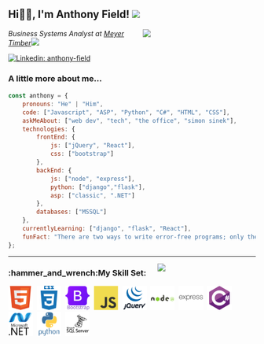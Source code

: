 <h2>Hi👋🏻, I'm Anthony Field! <img src="https://media.giphy.com/media/xRJinOH44eOd2/giphy.gif" width="40"></h2>
<img align='right' src="https://media.giphy.com/media/M9gbBd9nbDrOTu1Mqx/giphy.gif" width="230">
<p><em>Business Systems Analyst at <a href="https://meyertimber.com.au/">Meyer Timber</a><img src="https://media.giphy.com/media/WUlplcMpOCEmTGBtBW/giphy.gif" width="30"> 
</em></p>

[![Linkedin: anthony-field](https://img.shields.io/badge/-anthony-blue?style=flat-square&logo=Linkedin&logoColor=white&link=https://www.linkedin.com/in/anthony-field-549b5536/)](https://www.linkedin.com/in/anthony-field-549b5536/)

###  A little more about me...  

```javascript
const anthony = {
    pronouns: "He" | "Him",
    code: ["Javascript", "ASP", "Python", "C#", "HTML", "CSS"],
    askMeAbout: ["web dev", "tech", "the office", "simon sinek"],
    technologies: {
        frontEnd: {
            js: ["jQuery", "React"],
            css: ["bootstrap"]
        },
        backEnd: {
            js: ["node", "express"],
            python: ["django","flask"],
            asp: ["classic", ".NET"]
        },
        databases: ["MSSQL"]
    },
    currentlyLearning: ["django", "flask", "React"],
    funFact: "There are two ways to write error-free programs; only the third one works"
};
```

<hr>
<img align='right' src="https://media.giphy.com/media/USV0ym3bVWQJJmNu3N/giphy.gif" width="200">
<h3>:hammer_and_wrench:My Skill Set:</h3>
<div>
  <img src="https://github.com/devicons/devicon/blob/master/icons/html5/html5-original.svg" title="HTML5" alt="HTML" width="50" height="50"/>&nbsp;
  <img src="https://github.com/devicons/devicon/blob/master/icons/css3/css3-plain-wordmark.svg"  title="CSS3" alt="CSS" width="50" height="50"/>&nbsp;
  <img src="https://github.com/devicons/devicon/blob/master/icons/bootstrap/bootstrap-original-wordmark.svg" title="Bootstrap" alt="Bootstrap" width="50" height="50"/>&nbsp;
  <img src="https://github.com/devicons/devicon/blob/master/icons/javascript/javascript-original.svg" title="JavaScript" alt="JavaScript" width="50" height="50"/>&nbsp;
  <img src="https://github.com/devicons/devicon/blob/master/icons/jquery/jquery-original-wordmark.svg" title="JQuery" alt="JQuery" width="50" height="50"/>&nbsp;
  <img src="https://github.com/devicons/devicon/blob/master/icons/nodejs/nodejs-original-wordmark.svg" title="NodeJS" alt="NodeJS" width="50" height="50"/>&nbsp;
  <img src="https://github.com/devicons/devicon/blob/master/icons/express/express-original-wordmark.svg" title="Express" alt="Express" width="50" height="50"/>&nbsp;
  <img src="https://github.com/devicons/devicon/blob/master/icons/csharp/csharp-original.svg" title="csharp" alt="csharp" width="50" height="50"/>&nbsp;  
  <img src="https://github.com/devicons/devicon/blob/master/icons/dot-net/dot-net-original-wordmark.svg" title="dotnet" alt="dotnet" width="50" height="50"/>&nbsp;
  <img src="https://github.com/devicons/devicon/blob/master/icons/python/python-original-wordmark.svg" title="python" alt="python" width="50" height="50"/>&nbsp;
  <img src="https://github.com/devicons/devicon/blob/master/icons/microsoftsqlserver/microsoftsqlserver-plain-wordmark.svg" title="mssql" alt="v" width="50" height="50"/>&nbsp;        
</div>
